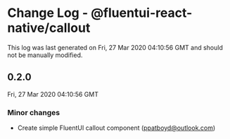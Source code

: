 # Change Log - @fluentui-react-native/callout

This log was last generated on Fri, 27 Mar 2020 04:10:56 GMT and should not be manually modified.

## 0.2.0
Fri, 27 Mar 2020 04:10:56 GMT

### Minor changes

- Create simple FluentUI callout component (ppatboyd@outlook.com)